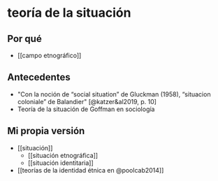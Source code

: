 # teoría de la situación

## Por qué

- [[campo etnográfico]] 

## Antecedentes

- "Con la noción de “social situation” de Gluckman (1958), “situacion coloniale” de Balandier" [@katzer&al2019, p. 10]
- Teoría de la situación de Goffman en sociología

## Mi propia versión

- [[situación]]
    - [[situación etnográfica]]
    - [[situación identitaria]]
- [[teorías de la identidad étnica en @poolcab2014]]
